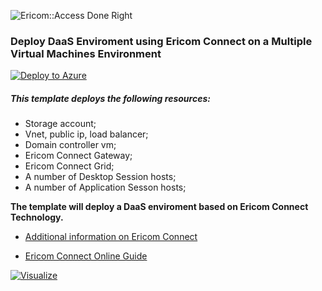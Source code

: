 ![Ericom::Access Done Right](http://www.ericom.com/imgs/home/EricomLogo2.jpg "Ericom Logo") 

### Deploy **DaaS Enviroment using Ericom Connect** on a Multiple Virtual Machines Environment

[![Deploy to Azure](http://azuredeploy.net/deploybutton.png)](https://azuredeploy.net/)

##### This template deploys the following resources:

* Storage account;
* Vnet, public ip, load balancer;
* Domain controller vm;
* Ericom Connect Gateway;
* Ericom Connect Grid;
* A number of Desktop Session hosts;
* A number of Application Sesson hosts;

**The template will deploy a DaaS enviroment based on Ericom Connect Technology.**

* [Additional information on Ericom Connect](http://www.ericom.com/connect-enterprise.asp)

* [Ericom Connect Online Guide](https://www.ericom.com/communities/guide/home/connect-7-3-0)

[![Visualize](http://armviz.io/visualizebutton.png "Visualize")](http://armviz.io/#/?load=https://raw.githubusercontent.com/ErezPasternak/azure-quickstart-templates/EricomConnect/EC-DaaS/azuredeploy.json)